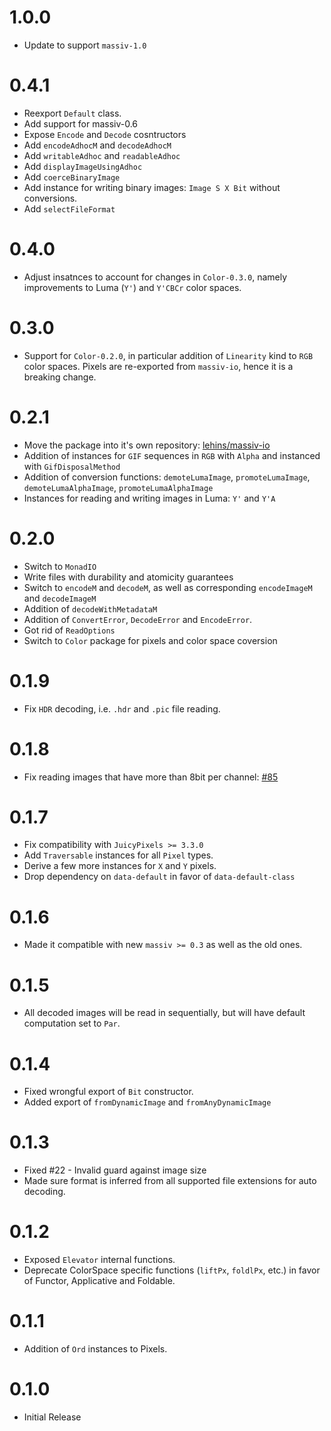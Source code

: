 # 1.0.0

* Update to support `massiv-1.0`

# 0.4.1

* Reexport `Default` class.
* Add support for massiv-0.6
* Expose `Encode` and `Decode` cosntructors
* Add `encodeAdhocM` and `decodeAdhocM`
* Add `writableAdhoc` and `readableAdhoc`
* Add `displayImageUsingAdhoc`
* Add `coerceBinaryImage`
* Add instance for writing binary images: `Image S X Bit` without conversions.
* Add `selectFileFormat`

# 0.4.0

* Adjust insatnces to account for changes in `Color-0.3.0`, namely improvements to Luma
  (`Y'`) and `Y'CBCr` color spaces.

# 0.3.0

* Support for `Color-0.2.0`, in particular addition of `Linearity` kind to `RGB` color
  spaces. Pixels are re-exported from `massiv-io`, hence it is a breaking change.

# 0.2.1

* Move the package into it's own repository: [lehins/massiv-io](https://github.com/lehins/massiv-io)
* Addition of instances for `GIF` sequences in `RGB` with `Alpha` and instanced with
  `GifDisposalMethod`
* Addition of conversion functions: `demoteLumaImage`, `promoteLumaImage`,
  `demoteLumaAlphaImage`, `promoteLumaAlphaImage`
* Instances for reading and writing images in Luma: `Y'` and `Y'A`

# 0.2.0

* Switch to `MonadIO`
* Write files with durability and atomicity guarantees
* Switch to `encodeM` and `decodeM`, as well as corresponding `encodeImageM` and `decodeImageM`
* Addition of `decodeWithMetadataM`
* Addition of `ConvertError`, `DecodeError` and `EncodeError`.
* Got rid of `ReadOptions`
* Switch to `Color` package for pixels and color space coversion

# 0.1.9

* Fix `HDR` decoding, i.e. `.hdr` and `.pic` file reading.

# 0.1.8

* Fix reading images that have more than 8bit per channel:
  [#85](https://github.com/lehins/massiv/issues/85)

# 0.1.7

* Fix compatibility with `JuicyPixels >= 3.3.0`
* Add `Traversable` instances for all `Pixel` types.
* Derive a few more instances for `X` and `Y` pixels.
* Drop dependency on `data-default` in favor of `data-default-class`

# 0.1.6

* Made it compatible with new `massiv >= 0.3` as well as the old ones.

# 0.1.5

* All decoded images will be read in sequentially, but will have default computation set to `Par`.

# 0.1.4

* Fixed wrongful export of `Bit` constructor.
* Added export of `fromDynamicImage` and `fromAnyDynamicImage`

# 0.1.3

* Fixed #22 - Invalid guard against image size
* Made sure format is inferred from all supported file extensions for auto decoding.

# 0.1.2

* Exposed `Elevator` internal functions.
* Deprecate ColorSpace specific functions (`liftPx`, `foldlPx`, etc.) in favor of Functor,
  Applicative and Foldable.

# 0.1.1

* Addition of `Ord` instances to Pixels.

# 0.1.0

* Initial Release
